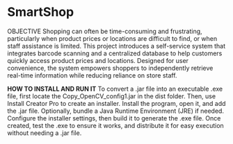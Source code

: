 # SmartShop
OBJECTIVE
Shopping can often be time-consuming and frustrating, particularly when product prices or locations are difficult to find, or when staff assistance is limited. This project introduces a self-service system that integrates barcode scanning and a centralized database to help customers quickly access product prices and locations. Designed for user convenience, the system empowers shoppers to independently retrieve real-time information while reducing reliance on store staff.

**HOW TO INSTALL AND RUN IT**
To convert a .jar file into an executable .exe file, first locate the Copy_OpenCV_config1.jar in the dist folder. Then, use Install Creator Pro to create an installer. Install the program, open it, and add the .jar file. Optionally, bundle a Java Runtime Environment (JRE) if needed. Configure the installer settings, then build it to generate the .exe file. Once created, test the .exe to ensure it works, and distribute it for easy execution without needing a .jar file.
